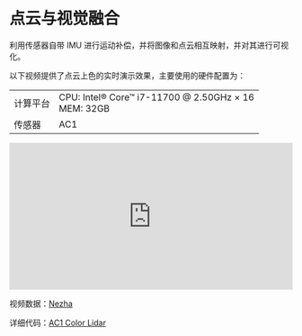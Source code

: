 # 点云与视觉融合  
利用传感器自带 IMU 进行运动补偿，并将图像和点云相互映射，并对其进行可视化。  

以下视频提供了点云上色的实时演示效果，主要使用的硬件配置为：  

<div class="wy-table-responsive">
    <table class="docutils align-default">
        <tbody>
            <tr class="row-even">
                <td>计算平台</td>
                <td>CPU: Intel® Core™ i7-11700 @ 2.50GHz × 16 <br> MEM: 32GB </td>
            </tr>
            <tr class="row-odd">
                <td>传感器</td>
                <td>AC1</td>
            </tr>
        </tbody>
    </table>
</div>  

<iframe width="100%" height="261" src="https://cdn.robosense.cn/AC1postprocess_nezha.mp4" frameborder="0" allowfullscreen></iframe>  

视频数据：[Nezha](https://cdn.robosense.cn/AC1nezha.tar.gz)   

详细代码：[AC1 Color Lidar](http://gitlab.robosense.cn/super_sensor_sdk/ros2_sdk/postprocess) 